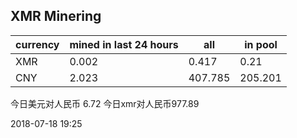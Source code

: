 ## XMR Minering

|currency|mined in last 24 hours|all|in pool|
|---|---|---|---|
|XMR|0.002|0.417|0.21|
|CNY|2.023|407.785|205.201|

今日美元对人民币 6.72	今日xmr对人民币977.89


2018-07-18 19:25